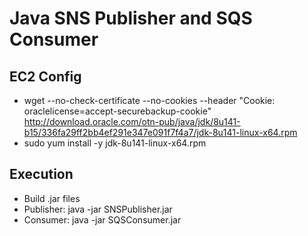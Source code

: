 # Java SNS Publisher and SQS Consumer

## EC2 Config
- wget --no-check-certificate --no-cookies --header "Cookie: oraclelicense=accept-securebackup-cookie" http://download.oracle.com/otn-pub/java/jdk/8u141-b15/336fa29ff2bb4ef291e347e091f7f4a7/jdk-8u141-linux-x64.rpm
- sudo yum install -y jdk-8u141-linux-x64.rpm

## Execution
- Build .jar files
- Publisher: java -jar SNSPublisher.jar
- Consumer: java -jar SQSConsumer.jar

